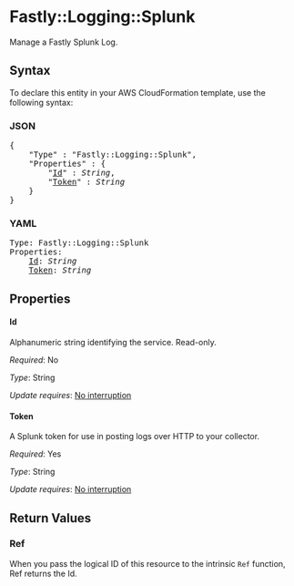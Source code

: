# Fastly::Logging::Splunk

Manage a Fastly Splunk Log.

## Syntax

To declare this entity in your AWS CloudFormation template, use the following syntax:

### JSON

<pre>
{
    "Type" : "Fastly::Logging::Splunk",
    "Properties" : {
        "<a href="#id" title="Id">Id</a>" : <i>String</i>,
        "<a href="#token" title="Token">Token</a>" : <i>String</i>
    }
}
</pre>

### YAML

<pre>
Type: Fastly::Logging::Splunk
Properties:
    <a href="#id" title="Id">Id</a>: <i>String</i>
    <a href="#token" title="Token">Token</a>: <i>String</i>
</pre>

## Properties

#### Id

Alphanumeric string identifying the service. Read-only.

_Required_: No

_Type_: String

_Update requires_: [No interruption](https://docs.aws.amazon.com/AWSCloudFormation/latest/UserGuide/using-cfn-updating-stacks-update-behaviors.html#update-no-interrupt)

#### Token

A Splunk token for use in posting logs over HTTP to your collector.

_Required_: Yes

_Type_: String

_Update requires_: [No interruption](https://docs.aws.amazon.com/AWSCloudFormation/latest/UserGuide/using-cfn-updating-stacks-update-behaviors.html#update-no-interrupt)

## Return Values

### Ref

When you pass the logical ID of this resource to the intrinsic `Ref` function, Ref returns the Id.
